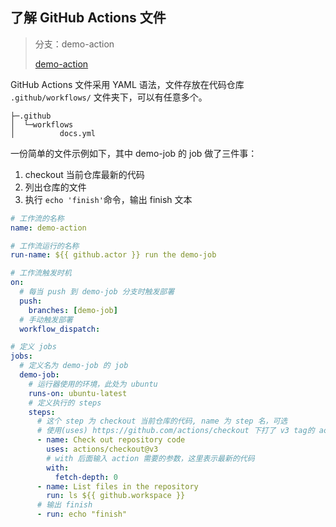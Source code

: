 ## 了解 GitHub  Actions 文件
> 分支：demo-action
>
> [demo-action](https://github.com/xiao-so/github-actions-demo/tree/demo-action)

GitHub  Actions 文件采用 YAML 语法，文件存放在代码仓库 `.github/workflows/` 文件夹下，可以有任意多个。

```{3}
├─.github
│  └─workflows
│          docs.yml
```

一份简单的文件示例如下，其中 demo-job 的 job 做了三件事：

1. checkout 当前仓库最新的代码
2. 列出仓库的文件
3. 执行 `echo 'finish'`命令，输出 finish 文本

```yaml
# 工作流的名称
name: demo-action

# 工作流运行的名称
run-name: ${{ github.actor }} run the demo-job 

# 工作流触发时机
on:
  # 每当 push 到 demo-job 分支时触发部署
  push:
    branches: [demo-job]
  # 手动触发部署
  workflow_dispatch:

# 定义 jobs
jobs:
  # 定义名为 demo-job 的 job
  demo-job:
    # 运行器使用的环境，此处为 ubuntu
    runs-on: ubuntu-latest
    # 定义执行的 steps 
    steps:
      # 这个 step 为 checkout 当前仓库的代码, name 为 step 名，可选
      # 使用(uses) https://github.com/actions/checkout 下打了 v3 tag的 action
      - name: Check out repository code
        uses: actions/checkout@v3
        # with 后面输入 action 需要的参数，这里表示最新的代码
        with:
          fetch-depth: 0
      - name: List files in the repository
        run: ls ${{ github.workspace }}
      # 输出 finish
      - run: echo "finish"
```

